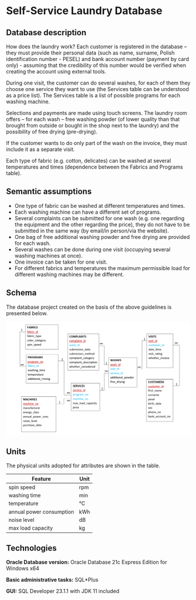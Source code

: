 # Self-Service Laundry Database

## Database description

How does the laundry work? Each customer is registered in the database – they must provide their personal data (such as name, surname, Polish identification number - PESEL) and bank account number (payment by card only) - assuming that the credibility of this number would be verified when creating the account using external tools.

During one visit, the customer can do several washes, for each of them they choose one service they want to use (the Services table can be understood as a price list). The Services table is a list of possible programs for each washing machine.

Selections and payments are made using touch screens. The laundry room offers – for each wash – free washing powder (of lower quality than that brought from outside or bought in the shop next to the laundry) and the possibility of free drying (pre-drying).

If the customer wants to do only part of the wash on the invoice, they must include it as a separate visit.

Each type of fabric (e.g. cotton, delicates) can be washed at several temperatures and times (dependence between the Fabrics and Programs table).

## Semantic assumptions
* One type of fabric can be washed at different temperatures and times.
* Each washing machine can have a different set of programs.
* Several complaints can be submitted for one wash (e.g. one regarding the equipment and the other regarding the price), they do not have to be submitted in the same way (by email/in person/via the website).
* One bag of free additional washing powder and free drying are provided for each wash.
* Several washes can be done during one visit (occupying several washing machines at once).
* One invoice can be taken for one visit.
* For different fabrics and temperatures the maximum permissible load for different washing machines may be different.

## Schema

The database project created on the basis of the above guidelines is presented below.

![schema](schema.png)

## Units

The physical units adopted for attributes are shown in the table.

| Feature                  | Unit   |
|--------------------------|--------|
| spin speed               | rpm    |
| washing time             | min    |
| temperature              | &deg;C |
| annual power consumption | kWh    |
| noise level              | dB     |
| max load capacity        | kg     |

## Technologies

**Oracle Database version:** Oracle Database 21c Express Edition for Windows x64

**Basic administrative tasks:** SQL*Plus 

**GUI:** SQL Developer 23.1.1 with JDK 11 included
